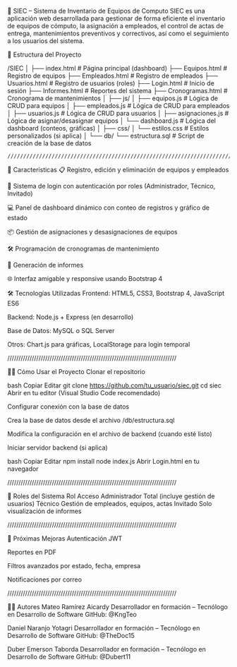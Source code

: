 📘 SIEC – Sistema de Inventario de Equipos de Computo
SIEC es una aplicación web desarrollada para gestionar de forma eficiente el inventario de equipos de cómputo, la asignación a empleados, el control de actas de entrega, mantenimientos preventivos y correctivos, así como el seguimiento a los usuarios del sistema.

📂 Estructura del Proyecto

/SIEC
│
├── index.html                  # Página principal (dashboard)
├── Equipos.html                # Registro de equipos
├── Empleados.html              # Registro de empleados
├── Usuarios.html               # Registro de usuarios (roles)
├── Login.html                  # Inicio de sesión
├── Informes.html               # Reportes del sistema
├── Cronogramas.html           # Cronograma de mantenimientos
│
├── js/
│   ├── equipos.js              # Lógica de CRUD para equipos
│   ├── empleados.js            # Lógica de CRUD para empleados
│   ├── usuarios.js             # Lógica de CRUD para usuarios
│   ├── asignaciones.js         # Lógica de asignar/desasignar equipos
│   └── dashboard.js            # Lógica del dashboard (conteos, gráficas)
│
├── css/
│   └── estilos.css             # Estilos personalizados (si aplica)
│
└── db/
    └── estructura.sql          # Script de creación de la base de datos

    ////////////////////////////////////////////////////////////////////////////

🚀 Características
📋 Registro, edición y eliminación de equipos y empleados

🔐 Sistema de login con autenticación por roles (Administrador, Técnico, Invitado)

💻 Panel de dashboard dinámico con conteo de registros y gráfico de estado

📦 Gestión de asignaciones y desasignaciones de equipos

🛠️ Programación de cronogramas de mantenimiento

🧾 Generación de informes

🌐 Interfaz amigable y responsive usando Bootstrap 4

🛠️ Tecnologías Utilizadas
Frontend: HTML5, CSS3, Bootstrap 4, JavaScript ES6

Backend: Node.js + Express (en desarrollo)

Base de Datos: MySQL o SQL Server

Otros: Chart.js para gráficas, LocalStorage para login temporal

////////////////////////////////////////////////////////////////////////////

🧑‍💻 Cómo Usar el Proyecto
Clonar el repositorio

bash
Copiar
Editar
git clone https://github.com/tu_usuario/siec.git
cd siec
Abrir en tu editor (Visual Studio Code recomendado)

Configurar conexión con la base de datos

Crea la base de datos desde el archivo /db/estructura.sql

Modifica la configuración en el archivo de backend (cuando esté listo)

Iniciar servidor backend (si aplica)

bash
Copiar
Editar
npm install
node index.js
Abrir Login.html en tu navegador

////////////////////////////////////////////////////////////////////////////

👤 Roles del Sistema
Rol	Acceso
Administrador	Total (incluye gestión de usuarios)
Técnico	Gestión de empleados, equipos, actas
Invitado	Solo visualización de informes

////////////////////////////////////////////////////////////////////////////

📌 Próximas Mejoras
Autenticación JWT

Reportes en PDF

Filtros avanzados por estado, fecha, empresa

Notificaciones por correo

////////////////////////////////////////////////////////////////////////////

👨‍💻 Autores
Mateo Ramírez Aicardy
Desarrollador en formación – Tecnólogo en Desarrollo de Software
GitHub: @KngTeo

Daniel Naranjo Yotagri
Desarrollador en formación – Tecnólogo en Desarrollo de Software
GitHub: @TheDoc15

Duber Emerson Taborda
Desarrollador en formación – Tecnólogo en Desarrollo de Software
GitHub: @Dubert11